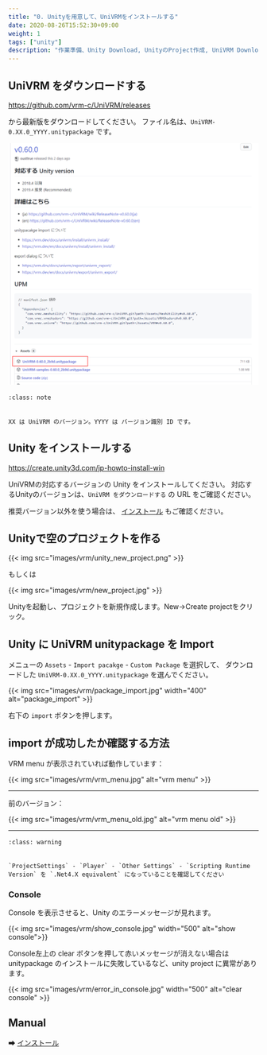 ```yaml
---
title: "0. Unityを用意して、UniVRMをインストールする"
date: 2020-08-26T15:52:30+09:00
weight: 1
tags: ["unity"]
description: "作業準備、Unity Download, UnityのProject作成, UniVRM Download, UniVRM package導入"
---
```


## UniVRM をダウンロードする

https://github.com/vrm-c/UniVRM/releases

から最新版をダウンロードしてください。
ファイル名は、`UniVRM-0.XX.0_YYYY.unitypackage` です。

![download_unitypackage](/images/vrm/download_unitypackage.png)

```{admonition} XX YY
:class: note


XX は UniVRM のバージョン。YYYY は バージョン識別 ID です。

```


## Unity をインストールする

https://create.unity3d.com/jp-howto-install-win

UniVRMの対応するバージョンの Unity をインストールしてください。
対応するUnityのバージョンは、`UniVRM をダウンロードする` の URL をご確認ください。

推奨バージョン以外を使う場合は、 [インストール](/docs/univrm/install/) もご確認ください。

## Unityで空のプロジェクトを作る

{{< img src="images/vrm/unity_new_project.png" >}}

もしくは

{{< img src="images/vrm/new_project.jpg" >}}

Unityを起動し、プロジェクトを新規作成します。New→Create projectをクリック。

## Unity に UniVRM unitypackage を Import

メニューの `Assets` - `Import pacakge` - `Custom Package` を選択して、
ダウンロードした `UniVRM-0.XX.0_YYYY.unitypackage` を選んでください。

{{< img src="images/vrm/package_import.jpg" width="400" alt="package_import" >}}

右下の `import` ボタンを押します。

## import が成功したか確認する方法

VRM menu が表示されていれば動作しています：

{{< img src="images/vrm/vrm_menu.jpg" alt="vrm menu" >}}
<hr>

前のバージョン：

{{< img src="images/vrm/vrm_menu_old.jpg" alt="vrm menu old" >}}
<hr>

```{admonition} Unity-2018 で menu が出てこない場合
:class: warning


`ProjectSettings` - `Player` - `Other Settings` - `Scripting Runtime Version` を `.Net4.X equivalent` になっていることを確認してください

```


### Console

Console を表示させると、Unity のエラーメッセージが見れます。

{{< img src="images/vrm/show_console.jpg"  width="500" alt="show console">}}

Console左上の clear ボタンを押して赤いメッセージが消えない場合は unitypackage のインストールに失敗しているなど、unity project に異常があります。

{{< img src="images/vrm/error_in_console.jpg" width="500" alt="clear console" >}}

## Manual

➡ [インストール](/docs/univrm/install/)
